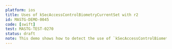 ```yaml
---
platform: ios
title: Uses of kSecAccessControlBiometryCurrentSet with r2
id: MASTG-DEMO-0045
code: [swift]
test: MASTG-TEST-0270
status: draft
note: This demo shows how to detect the use of `kSecAccessControlBiometryCurrentSet` at runtime using r2.
---
```

